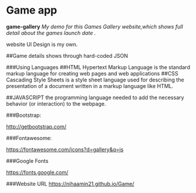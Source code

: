 # Game app 
**game-gallery**
*My demo for this Games Gallery website,which shows full detail about the games launch date .*

website Ul Design is my own.

##Game details shows through hard-coded JSON

###Using Languages
##HTML
Hypertext Markup Language is the standard markup language for creating web pages and web applications
##CSS
Cascading Style Sheets is a style sheet language
used for describing the presentation of a document written in a markup language like HTML.

##JAVASCRIPT
the programming language needed to add the necessary behavior (or interaction) to the webpage.

###Bootstrap:

http://getbootstrap.com/

###Fontawesome:

https://fontawesome.com/icons?d=gallery&q=js

###Google Fonts

https://fonts.google.com/

###Website URL
https://nihaamin21.github.io/Game/
